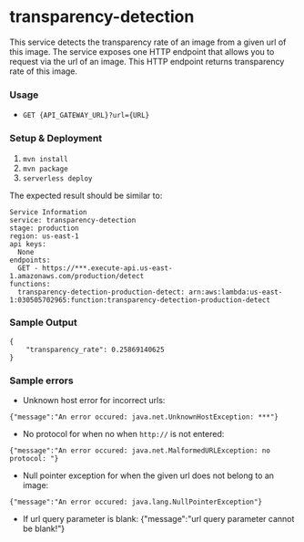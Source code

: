 # transparency-detection

This service detects the transparency rate of an image from a given url of this image. 
The service exposes one HTTP endpoint that allows you to request via the url of an image. 
This HTTP endpoint returns transparency rate of this image.

### Usage
* `GET {API_GATEWAY_URL}?url={URL}`

### Setup & Deployment

1. `mvn install`
2. `mvn package`
3. `serverless deploy`

The expected result should be similar to:
```
Service Information
service: transparency-detection
stage: production
region: us-east-1
api keys:
  None
endpoints:
  GET - https://***.execute-api.us-east-1.amazonaws.com/production/detect
functions:
  transparency-detection-production-detect: arn:aws:lambda:us-east-1:030505702965:function:transparency-detection-production-detect
```


### Sample Output
```
{
    "transparency_rate": 0.25869140625
}
```

### Sample errors
* Unknown host error for incorrect urls:
```
{"message":"An error occured: java.net.UnknownHostException: ***"}
```
* No protocol for when no when `http://` is not entered:
```
{"message":"An error occured: java.net.MalformedURLException: no protocol: "}
```
* Null pointer exception for when the given url does not belong to an image:
```
{"message":"An error occured: java.lang.NullPointerException"}
```
* If url query parameter is blank:
{"message":"url query parameter cannot be blank!"}
